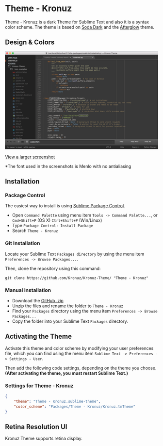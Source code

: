 # Theme - Kronuz

Theme - Kronuz is a dark Theme for Sublime Text and also it is a syntax color scheme. The theme is based on [Soda Dark](https://github.com/buymeasoda/soda-theme) and the [Afterglow](https://github.com/YabataDesign/afterglow-theme) theme.

## Design & Colors

![Theme - Kronuz](Screenshots/Kronuz-Theme.png)

[View a larger screenshot](https://raw.githubusercontent.com/Kronuz/Kronuz-Theme/master/Screenshots/Kronuz-Theme.png)

*The font used in the screenshots is Menlo with no antialiasing


## Installation

### Package Control

The easiest way to install is using [Sublime Package Control](https://sublime.wbond.net/).

* Open `Command Palette` using menu item `Tools -> Command Palette...`, or `Cmd+Shift+P` (OS X) `Ctrl+Shift+P` (Win/Linux)
* Type `Package Control: Install Package`
* Search `Theme - Kronuz`


### Git Installation

Locate your Sublime Text `Packages directory` by using the menu item `Preferences -> Browse Packages...`.

Then, clone the repository using this command:

    git clone https://github.com/Kronuz/Kronuz-Theme/ "Theme - Kronuz"


### Manual installation

* Download the [GitHub .zip](https://github.com/Kronuz/Kronuz-Theme/archive/master.zip)
* Unzip the files and rename the folder to `Theme - Kronuz`
* Find your `Packages` directory using the menu item  `Preferences -> Browse Packages...`
* Copy the folder into your Sublime Text `Packages` directory.


## Activating the Theme

Activate this theme and color scheme by modifying your user preferences file, which you can find using the menu item `Sublime Text -> Preferences -> Settings - User`.

Then add the following code settings, depending on the theme you choose. **(After activating the theme, you must restart Sublime Text.)**

### Settings for Theme - Kronuz

```json
{
    "theme": "Theme - Kronuz.sublime-theme",
    "color_scheme": "Packages/Theme - Kronuz/Kronuz.tmTheme"
}
```

## Retina Resolution UI

Kronuz Theme supports retina display.
